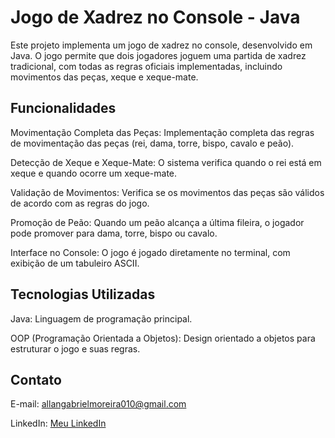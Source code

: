 # Jogo de Xadrez no Console - Java
Este projeto implementa um jogo de xadrez no console, desenvolvido em Java. O jogo permite que dois jogadores joguem uma partida de xadrez tradicional, com todas as regras oficiais implementadas, incluindo movimentos das peças, xeque e xeque-mate.

## Funcionalidades
Movimentação Completa das Peças: Implementação completa das regras de movimentação das peças (rei, dama, torre, bispo, cavalo e peão).

Detecção de Xeque e Xeque-Mate: O sistema verifica quando o rei está em xeque e quando ocorre um xeque-mate.

Validação de Movimentos: Verifica se os movimentos das peças são válidos de acordo com as regras do jogo.

Promoção de Peão: Quando um peão alcança a última fileira, o jogador pode promover para dama, torre, bispo ou cavalo.

Interface no Console: O jogo é jogado diretamente no terminal, com exibição de um tabuleiro ASCII.

## Tecnologias Utilizadas
Java: Linguagem de programação principal.

OOP (Programação Orientada a Objetos): Design orientado a objetos para estruturar o jogo e suas regras.

## Contato

E-mail: allangabrielmoreira010@gmail.com 

LinkedIn: [ Meu LinkedIn](https://www.linkedin.com/in/allan-gabriel-moreira-da-silva-9090a9271/)
